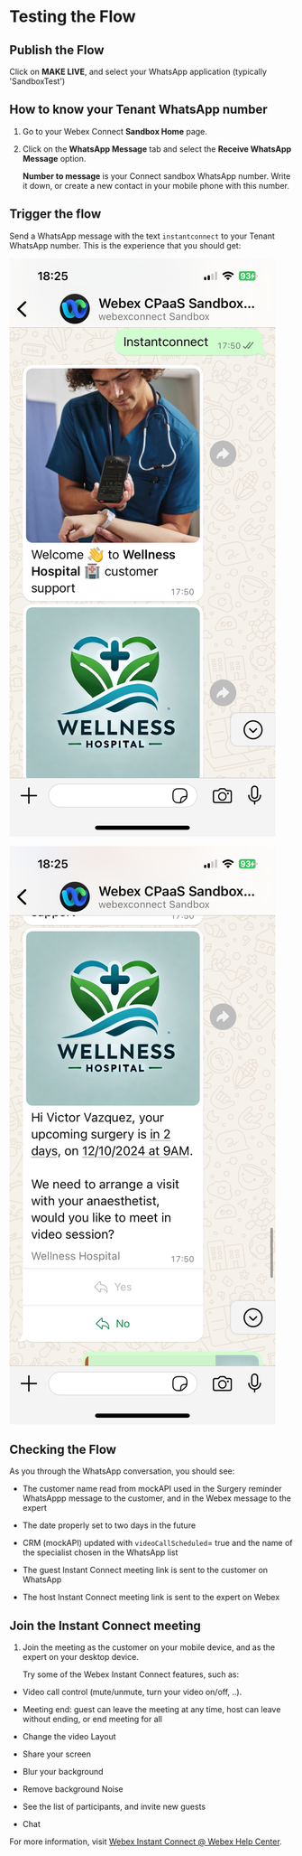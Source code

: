 # Testing the Flow

## Publish the Flow

Click on **MAKE LIVE**, and select your WhatsApp application (typically 'SandboxTest')

## How to know your Tenant WhatsApp number

1. Go to your Webex Connect **Sandbox Home** page.

2. Click on the **WhatsApp Message** tab and select the **Receive WhatsApp Message** option.
   
   **Number to message** is your Connect sandbox WhatsApp number. Write it down, or create a new contact in your mobile phone with this number.


## Trigger the flow

Send a WhatsApp message with the text `instantconnect` to your Tenant WhatsApp number. This is the experience that you should get:

![Flow execution 1](images/IMG_3935.PNG)

![Flow execution 2](images/IMG_3936.PNG)

## Checking the Flow

As you through the WhatsApp conversation, you should see:

- The customer name read from mockAPI used in the Surgery reminder WhatsAppp message to the customer, and in the Webex message to the expert

- The date properly set to two days in the future

- CRM (mockAPI) updated with `videoCallScheduled`= true and the name of the specialist chosen in 
the WhatsApp list

- The guest Instant Connect meeting link is sent to the customer on WhatsApp

- The host Instant Connect meeting link is sent to the expert on Webex

## Join the Instant Connect meeting

1. Join the meeting as the customer on your mobile device, and as the expert on your desktop device. 

   Try some of the Webex Instant Connect features, such as:

- Video call control (mute/unmute, turn your video on/off, ..). 

- Meeting end: guest can leave the meeting at any time, host can leave without ending, or end meeting for all

- Change the video Layout

- Share your screen

- Blur your background

- Remove background Noise

- See the list of participants, and invite new guests

- Chat

For more information, visit [Webex Instant Connect @ Webex Help Center](https://help.webex.com/en-us/article/sv0h2ab/Webex-Instant-Connect).
